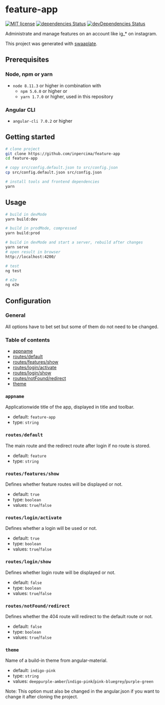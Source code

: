 # feature-app

[![MIT license](https://img.shields.io/badge/license-MIT-blue.svg)](./LICENSE.md)
[![dependencies Status](https://david-dm.org/inpercima/feature-app/status.svg)](https://david-dm.org/inpercima/feature-app)
[![devDependencies Status](https://david-dm.org/inpercima/feature-app/dev-status.svg)](https://david-dm.org/inpercima/feature-app?type=dev)

Administrate and manage features on an account like ig_* on instagram.

This project was generated with [swaaplate](https://github.com/inpercima/swaaplate).

## Prerequisites

### Node, npm or yarn

* `node 8.11.3` or higher in combination with
  * `npm 5.6.0` or higher or
  * `yarn 1.7.0` or higher, used in this repository

### Angular CLI

* `angular-cli 7.0.2` or higher

## Getting started

```bash
# clone project
git clone https://github.com/inpercima/feature-app
cd feature-app

# copy src/config.default.json to src/config.json
cp src/config.default.json src/config.json

# install tools and frontend dependencies
yarn
```

## Usage

```bash
# build in devMode
yarn build:dev

# build in prodMode, compressed
yarn build:prod

# build in devMode and start a server, rebuild after changes
yarn serve
# open result in browser
http://localhost:4200/

# test
ng test

# e2e
ng e2e
```

## Configuration

### General

All options have to bet set but some of them do not need to be changed.

### Table of contents

* [appname](#appname)
* [routes/default](#routesdefault)
* [routes/features/show](#routesfeaturesshow)
* [routes/login/activate](#routesloginactivate)
* [routes/login/show](#routesloginshow)
* [routes/notFound/redirect](#routesnotfoundredirect)
* [theme](#theme)

### `appname`

Applicationwide title of the app, displayed in title and toolbar.

* default: `feature-app`
* type: `string`

### `routes/default`

The main route and the redirect route after login if no route is stored.

* default: `feature`
* type: `string`

### `routes/features/show`

Defines whether feature routes will be displayed or not.

* default: `true`
* type: `boolean`
* values: `true`/`false`

### `routes/login/activate`

Defines whether a login will be used or not.

* default: `true`
* type: `boolean`
* values: `true`/`false`

### `routes/login/show`

Defines whether login route will be displayed or not.

* default: `false`
* type: `boolean`
* values: `true`/`false`

### `routes/notFound/redirect`

Defines whether the 404 route will redirect to the default route or not.

* default: `false`
* type: `boolean`
* values: `true`/`false`

### `theme`

Name of a build-in theme from angular-material.

* default: `indigo-pink`
* type: `string`
* values: `deeppurple-amber`/`indigo-pink`/`pink-bluegrey`/`purple-green`

Note: This option must also be changed in the angular.json if you want to change it after cloning the project.

